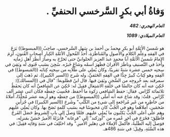 <h1 dir="rtl">وَفاةُ أبي بكرٍ السَّرخسي الحنفيِّ .</h1>

<h5 dir="rtl">العام الهجري:  482

العام الميلادي: 1089

</h5>

<p dir="rtl">هو شَمسُ الأئمَّةِ أبو بكرٍ محمدُ بن أحمدَ بن سَهلِ السَّرخسي، صاحِبُ ((المبسوط)) بَرَعَ في الفِقهِ وعِلْمِ الكلامِ والأُصولِ والمُناظَرَةِ، أَحدُ الفُحولِ الأئمَّةِ الكِبارِ أَصحابِ الفُنونِ، لَزِمَ الإمامُ شَمسُ الأئمَّةِ أبا محمدٍ عبدَ العزيز الحلوانيَّ حتى تَخرَّجَ به وصارَ أَنظَرَ أَهلِ زَمانِه وأَخذَ في التَّصنيفِ وناظَرَ الأَقرانَ فظَهرَ اسمُه وشاعَ خَبرُه. سُجِنَ بسَببِ فَتوى له وبَقِيَ في سِجنِه خمس عشرة سَنةً تقريبًا، وكان يُملِي على طُلَّابِه من سِجنِه كِتابَه ((المَبسوط)) في الفِقهِ وهو كِتابٌ كَبيرٌ جِدًّا في الفِقهِ الحَنَفيِّ، وله شَرح ((السير الكبير))، ثم ذَهبَ إلى سمرقند بعد خُروجِه من السِّجنِ وبَقِيَ فيها. قال ابنُ قطلوبغا: "قال في ((المسالك)): حُكِيَ عنه أنه كان جالسًا في حَلَقةِ الاشتِغالِ فقِيلَ له: حُكِيَ عن الشافعيِّ أنه كان يَحفَظُ ثلاثمائة كَرَّاس. فقال: حفظ الشافعي زكوة ما أحفظ. فحُسِبَ حِفظُه فكان اثنى عشر ألف كَرَّاس. قلتُ: وقد شاع عنه أنه أَملَى ((المبسوط)) من حِفظِه وهو أربعة عشر مُجلَّدًا، أَملاهُ من خاطِرِه من غَيرِ مُراجَعةٍ إلى شيءٍ من الكُتُبِ" وشَرحَ ((السير الكبير)) في جُزأَينِ ضَخمَينِ، أَملاهُما وهو في الجُبِّ كان مَحبوسًا فيه بسَببِ كَلمةٍ نَصَحَ بها. وكان يُملِي عليهم وهم على أعلى الجُبِّ يَكتُبون ما يُملِي عليهم. فلمَّا وَصلَ إلى بابِ الشروطِ حَصَلَ الفَرجُ فأُطلِقَ؛ فخَرَجَ في آخرِ عُمرِه من "أوزكند" إلى "فرغانة" فأَنزَلهُ الأَميرُ حَسَنٌ بمَنزِلِه، فوَصلَ إليه الطَلَبةُ، فأَكملَ الإملاءَ في دِهليزِ الأَميرِ." وقد اختُلِفَ في سَنةِ وَفاتِه فقِيلَ: في هذه السَّنَةِ، وقِيلَ: في سَنةِ 486هـ.</p></br>
